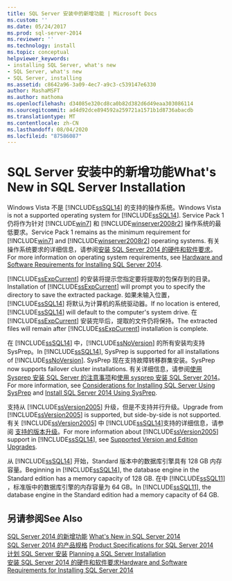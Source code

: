 ```yaml
---
title: SQL Server 安装中的新增功能 | Microsoft Docs
ms.custom: ''
ms.date: 05/24/2017
ms.prod: sql-server-2014
ms.reviewer: ''
ms.technology: install
ms.topic: conceptual
helpviewer_keywords:
- installing SQL Server, what's new
- SQL Server, what's new
- SQL Server, installing
ms.assetid: c8642a96-3a09-4ec7-a9c3-c539147e6330
author: MashaMSFT
ms.author: mathoma
ms.openlocfilehash: d34085e320cd8ca0b82d382d6d49eaa303086114
ms.sourcegitcommit: ad4d92dce894592a259721a1571b1d8736abacdb
ms.translationtype: MT
ms.contentlocale: zh-CN
ms.lasthandoff: 08/04/2020
ms.locfileid: "87586087"
---
```

# <a name="what39s-new-in-sql-server-installation"></a><span data-ttu-id="e1377-102">SQL Server 安装中的新增功能</span><span class="sxs-lookup"><span data-stu-id="e1377-102">What&#39;s New in SQL Server Installation</span></span>
  <span data-ttu-id="e1377-103">Windows Vista 不是 [!INCLUDE[ssSQL14](../../includes/sssql14-md.md)] 的支持的操作系统。</span><span class="sxs-lookup"><span data-stu-id="e1377-103">Windows Vista is not a supported operating system for [!INCLUDE[ssSQL14](../../includes/sssql14-md.md)].</span></span> <span data-ttu-id="e1377-104">Service Pack 1 仍将作为针对 [!INCLUDE[win7](../../includes/win7-md.md)] 和 [!INCLUDE[winserver2008r2](../../includes/winserver2008r2-md.md)] 操作系统的最低要求。</span><span class="sxs-lookup"><span data-stu-id="e1377-104">Service Pack 1 remains as the minimum requirement for [!INCLUDE[win7](../../includes/win7-md.md)] and [!INCLUDE[winserver2008r2](../../includes/winserver2008r2-md.md)] operating systems.</span></span> <span data-ttu-id="e1377-105">有关操作系统要求的详细信息，请参阅[安装 SQL Server 2014 的硬件和软件要求](hardware-and-software-requirements-for-installing-sql-server.md)。</span><span class="sxs-lookup"><span data-stu-id="e1377-105">For more information on operating system requirements, see [Hardware and Software Requirements for Installing SQL Server 2014](hardware-and-software-requirements-for-installing-sql-server.md).</span></span>  
  
 <span data-ttu-id="e1377-106">[!INCLUDE[ssExpCurrent](../../includes/ssexpcurrent-md.md)] 的安装将提示您指定要将提取的包保存到的目录。</span><span class="sxs-lookup"><span data-stu-id="e1377-106">Installation of [!INCLUDE[ssExpCurrent](../../includes/ssexpcurrent-md.md)] will prompt you to specify the directory to save the extracted package.</span></span> <span data-ttu-id="e1377-107">如果未输入位置，[!INCLUDE[ssSQL14](../../includes/sssql14-md.md)] 将默认为计算机的系统驱动器。</span><span class="sxs-lookup"><span data-stu-id="e1377-107">If no location is entered, [!INCLUDE[ssSQL14](../../includes/sssql14-md.md)] will default to the computer's system drive.</span></span> <span data-ttu-id="e1377-108">在 [!INCLUDE[ssExpCurrent](../../includes/ssexpcurrent-md.md)] 安装完毕后，提取的文件仍将保持。</span><span class="sxs-lookup"><span data-stu-id="e1377-108">The extracted files will remain after [!INCLUDE[ssExpCurrent](../../includes/ssexpcurrent-md.md)] installation is complete.</span></span>  
  
 <span data-ttu-id="e1377-109">在 [!INCLUDE[ssSQL14](../../includes/sssql14-md.md)] 中，[!INCLUDE[ssNoVersion](../../includes/ssnoversion-md.md)] 的所有安装均支持 SysPrep。</span><span class="sxs-lookup"><span data-stu-id="e1377-109">In [!INCLUDE[ssSQL14](../../includes/sssql14-md.md)], SysPrep is supported for all installations of [!INCLUDE[ssNoVersion](../../includes/ssnoversion-md.md)].</span></span> <span data-ttu-id="e1377-110">SysPrep 现在支持故障转移群集安装。</span><span class="sxs-lookup"><span data-stu-id="e1377-110">SysPrep now supports failover cluster installations.</span></span> <span data-ttu-id="e1377-111">有关详细信息，请参阅[使用 Sysprep 安装 SQL Server 的注意事项](../../database-engine/install-windows/considerations-for-installing-sql-server-using-sysprep.md)和[使用 sysprep 安装 SQL Server 2014](../../database-engine/install-windows/install-sql-server-using-sysprep.md)。</span><span class="sxs-lookup"><span data-stu-id="e1377-111">For more information, see [Considerations for Installing SQL Server Using SysPrep](../../database-engine/install-windows/considerations-for-installing-sql-server-using-sysprep.md) and [Install SQL Server 2014 Using SysPrep](../../database-engine/install-windows/install-sql-server-using-sysprep.md).</span></span>  
  
 <span data-ttu-id="e1377-112">支持从 [!INCLUDE[ssVersion2005](../../includes/ssversion2005-md.md)] 升级，但是不支持并行升级。</span><span class="sxs-lookup"><span data-stu-id="e1377-112">Upgrade from [!INCLUDE[ssVersion2005](../../includes/ssversion2005-md.md)] is supported, but side-by-side is not supported.</span></span> <span data-ttu-id="e1377-113">有关 [!INCLUDE[ssVersion2005](../../includes/ssversion2005-md.md)] 中 [!INCLUDE[ssSQL14](../../includes/sssql14-md.md)]支持的详细信息，请参阅 [支持的版本升级](../../database-engine/install-windows/supported-version-and-edition-upgrades.md)。</span><span class="sxs-lookup"><span data-stu-id="e1377-113">For more information about [!INCLUDE[ssVersion2005](../../includes/ssversion2005-md.md)] support in [!INCLUDE[ssSQL14](../../includes/sssql14-md.md)], see [Supported Version and Edition Upgrades](../../database-engine/install-windows/supported-version-and-edition-upgrades.md).</span></span>  
  
 <span data-ttu-id="e1377-114">从 [!INCLUDE[ssSQL14](../../includes/sssql14-md.md)] 开始，Standard 版本中的数据库引擎具有 128 GB 内存容量。</span><span class="sxs-lookup"><span data-stu-id="e1377-114">Beginning in [!INCLUDE[ssSQL14](../../includes/sssql14-md.md)], the database engine in the Standard edition has a memory capacity of 128 GB.</span></span> <span data-ttu-id="e1377-115">在中 [!INCLUDE[ssSQL11](../../includes/sssql11-md.md)] ，标准版中的数据库引擎的内存容量为 64 GB。</span><span class="sxs-lookup"><span data-stu-id="e1377-115">In [!INCLUDE[ssSQL11](../../includes/sssql11-md.md)], the database engine in the Standard edition had a memory capacity of 64 GB.</span></span>  
  
## <a name="see-also"></a><span data-ttu-id="e1377-116">另请参阅</span><span class="sxs-lookup"><span data-stu-id="e1377-116">See Also</span></span>  
 <span data-ttu-id="e1377-117">[SQL Server 2014 的新增功能](../what-s-new-in-sql-server-2016.md) </span><span class="sxs-lookup"><span data-stu-id="e1377-117">[What's New in SQL Server 2014](../what-s-new-in-sql-server-2016.md) </span></span>  
 <span data-ttu-id="e1377-118">[SQL Server 2014 的产品规格](../../../2014/getting-started/sql-server-2014-product-specifications.md) </span><span class="sxs-lookup"><span data-stu-id="e1377-118">[Product Specifications for SQL Server 2014](../../../2014/getting-started/sql-server-2014-product-specifications.md) </span></span>  
 <span data-ttu-id="e1377-119">[计划 SQL Server 安装](../../../2014/sql-server/install/planning-a-sql-server-installation.md) </span><span class="sxs-lookup"><span data-stu-id="e1377-119">[Planning a SQL Server Installation](../../../2014/sql-server/install/planning-a-sql-server-installation.md) </span></span>  
 [<span data-ttu-id="e1377-120">安装 SQL Server 2014 的硬件和软件要求</span><span class="sxs-lookup"><span data-stu-id="e1377-120">Hardware and Software Requirements for Installing SQL Server 2014</span></span>](hardware-and-software-requirements-for-installing-sql-server.md)  
  
  
